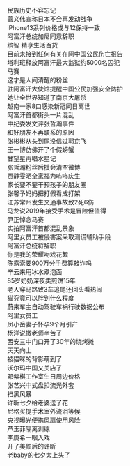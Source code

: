 民族历史不容忘记  
菅义伟宣称日本不会再发动战争  
iPhone13系列价格或与12保持一致  
阿富汗总统加尼同意辞职  
缤智 精享生活百货  
目前未接到任何有关在阿中国公民伤亡报告  
塔利班释放阿富汗最大监狱约5000名囚犯  
马赛  
这才是人间清醒的粉丝  
驻阿富汗大使馆提醒中国公民加强安全防护  
她让全世界知道了南京大屠杀  
越南一家8口感染新冠同日离世  
阿富汗首都街头一片混乱  
中纪委发文评张哲瀚事件  
和好朋友不再联系的原因  
张彬彬从头到尾没信过郭京飞  
王一博仿佛开了个假螃蟹  
甘望星再唱水星记  
张哲瀚粉丝后援会清空微博  
贾静雯晒全家福为咘咘庆生  
家长要不要干预孩子的朋友圈  
张馨予妈妈把打假看成打架  
江苏常州发生交通事故致2死6伤  
马龙说2019年接受手术是冒险但值得  
尹正悼念马赛  
实拍阿富汗首都混乱景象  
阿里女员工被侵害案采取测谎辅助手段  
阿富汗总统将辞职  
你是我的荣耀吻戏花絮  
陈露索要900万分手费算敲诈吗  
辛云来用冰水煮泡面  
85岁奶奶深夜卖煎饼15年  
老人穿马路致3车追尾还回头看热闹  
猫究竟可以胖到什么程度  
蔚来车主自动驾驶车祸行驶数据公布  
阿里女员工  
凤小岳妻子怀孕9个月引产  
杨洋说撒老师辛苦了  
西安三中门口开了30年的烧烤摊  
天天向上  
被猫咪的背影萌到了  
沃尔玛中国又关店了  
邓紫棋工作室生日周边价格  
张艺兴中式盘扣流光外套  
扫黑风暴  
许昕七夕给老婆送了花  
尼格买提手术室外流泪等候  
央视曝光便携风扇使用风险  
芦玉菲隔离训练  
李庚希一眼入戏  
开了美颜后的许昕  
老baby的七夕太上头了  
